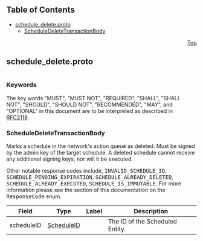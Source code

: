 ## Table of Contents

- [schedule_delete.proto](#schedule_delete-proto)
    - [ScheduleDeleteTransactionBody](#proto-ScheduleDeleteTransactionBody)
  



<a name="schedule_delete-proto"></a>
<p align="right"><a href="#top">Top</a></p>

## schedule_delete.proto
#

### Keywords
The key words "MUST", "MUST NOT", "REQUIRED", "SHALL", "SHALL NOT",
"SHOULD", "SHOULD NOT", "RECOMMENDED", "MAY", and "OPTIONAL" in this
document are to be interpreted as described in [RFC2119](https://www.ietf.org/rfc/rfc2119).


<a name="proto-ScheduleDeleteTransactionBody"></a>

### ScheduleDeleteTransactionBody
Marks a schedule in the network's action queue as deleted. Must be signed by the admin key of the
target schedule.  A deleted schedule cannot receive any additional signing keys, nor will it be
executed.

Other notable response codes include, <tt>INVALID_SCHEDULE_ID</tt>, <tt>SCHEDULE_PENDING_EXPIRATION</tt>,
<tt>SCHEDULE_ALREADY_DELETED</tt>, <tt>SCHEDULE_ALREADY_EXECUTED</tt>, <tt>SCHEDULE_IS_IMMUTABLE</tt>.
For more information please see the section of this documentation on the <tt>ResponseCode</tt>
enum.


| Field | Type | Label | Description |
| ----- | ---- | ----- | ----------- |
| scheduleID | [ScheduleID](#proto-ScheduleID) |  | The ID of the Scheduled Entity |





 <!-- end messages -->

 <!-- end enums -->

 <!-- end HasExtensions -->

 <!-- end services -->


